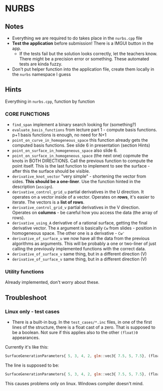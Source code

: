 # NURBS

## Notes

- Everything we are required to do takes place in the `nurbs.cpp` file
- **Test the application** before submission! There is a IMGUI button in the app.
  - If the tests fail but the solution looks correctly, let the teachers know. There might be a precision error or something. These automated tests are kinda fuzzy.
- Don't put helper function into the application file, create them locally in the `nurbs` namespace I guess

## Hints

Everything in `nurbs.cpp`, function by function

### CORE FUNCTIONS

- `find_span` implement a binary search looking for (something?)
- `evaluate_basis_functions` from lecture part 1 - compute basis functions. p+1 basis functions is enough, no need for N+1
- `point_on_curve_in_homogeneous_space` this function already gets the computed basis functions. See slide 6 in presentation (section Hints)
- `point_on_surface_in_homogeneous_space` also slide 6.
- `point_on_surface_in_homogeneous_space` (the next one) copmute the knots in BOTH DIRECTIONS. Call the previous function to compute the point itself. This is the last function to implement to see the surface - after this the surface should be visible.
- `derivative_knot_vector` "very simple" - shortening the vector from sides. **This should be a one-liner**. Use the function hinted in the description (`assign`). 
- `derivative_control_grid_u` partial derivatives in the U direction. It operates on a vector inside of a vector. Operates on **rows**, it's easier to iterate. The vectors is a **list of rows**.
- `derivative_control_grid_v` partial derivatives in the V direction. Operates on **columns** - be careful how you access the data (the array of rows).
- `derivative_using_A` derivative of a rational surface, getting the final derivative vector. The `A` argument is basically `Cw` from slides - position in homogeneous space. The other one is a derivative - `Cw'`
- `derivative_of_surface_u` we now have all the data from the previous algorithms as arguments. This will be probably a one or two-liner of just calling the previously implemented functions with the correct data.
- `derivative_of_surface_v` same thing, but in a different direction (V)
- `derivative_of_surface_v` same thing, but in a different direction (V)

### Utility functions

Already implemented, don't worry about these.

## Troubleshoot

### Linux only - test cases

- There is a built-in bug. In the `test_cases/*.inc` files, in one of the first lines of the structure, there is
a float cast of a zero. That is supposed to be a boolean. Not sure if this applies also to the other `(float)0` appearances.

Currently it's like this:

```js
SurfaceGenerationParameters{ 5, 3, 4, 2, glm::vec3{ 7.5, 5, 7.5}, (float)2, (float)0, (float)2, (float)0, (float)0.5, (float)0.5, (float)10, (float)0, false },
```

The line is supposed to be:

```js
SurfaceGenerationParameters{ 5, 3, 4, 2, glm::vec3{ 7.5, 5, 7.5}, (float)2, (float)0, (float)2, (float)0, (float)0.5, (float)0.5, (float)10, (bool)0, false },
```

This causes problems only on linux. Windows compiler doesn't mind.
